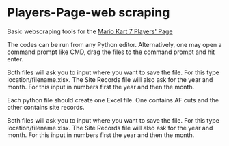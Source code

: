 # Players-Page-web scraping
Basic webscraping tools for the [Mario Kart 7 Players' Page](https://www.mariokart64.com/mk7/)

The codes can be run from any Python editor. Alternatively, one may open a command prompt like CMD, drag the files to the command prompt and hit enter.

Both files will ask you to input where you want to save the file. For this type location/filename.xlsx.
The Site Records file will also ask for the year and month. For this input in numbers first the year and then the month.

Each python file should create one Excel file. One contains AF cuts and the other contains site records.

Both files will ask you to input where you want to save the file. For this type location/filename.xlsx.
The Site Records file will also ask for the year and month. For this input in numbers first the year and then the month.
